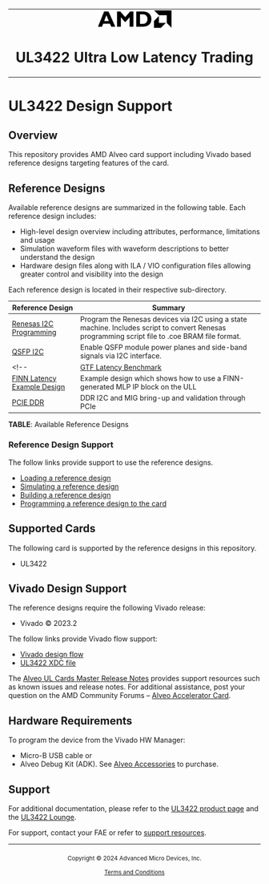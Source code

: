 <table class="sphinxhide" width="100%">
 <tr width="100%">
    <td align="center"><img src="https://raw.githubusercontent.com/Xilinx/Image-Collateral/main/xilinx-logo.png" width="30%"/><h1>UL3422 Ultra Low Latency Trading</h1>
    </td>
 </tr>
</table>

# UL3422 Design Support

## Overview

This repository provides AMD Alveo  card support including Vivado based reference designs targeting features of the card.


## Reference Designs

Available reference designs are summarized in the following table.  Each reference design includes:

* High-level design overview including attributes, performance, limitations and usage
* Simulation waveform files with waveform descriptions to better understand the design
* Hardware design files along with ILA / VIO configuration files allowing greater control and visibility into the design  

Each reference design is located in their respective sub-directory.

| Reference Design | Summary |
|---|---|
| [Renesas I2C Programming](./Renesas_I2C_Programming/)  | Program the Renesas devices via I2C using a state machine.  Includes script to convert Renesas programming script file to .coe BRAM file format.|
| [QSFP I2C](./QSFP_I2C/)  | Enable QSFP module power planes and side-band signals via I2C interface.|
<!-- | [GTF Latency Benchmark](./GTF_Latency/README.md) | Benchmark design used to measure and report GTF MAC and RAW 10G latency.|
| [FINN Latency Example Design](./FINN_latency/README.md) | Example design which shows how to use a FINN-generated MLP IP block on the ULL |
| [PCIE DDR](./PCIE_DDR/) | DDR I2C and MIG bring-up and validation through PCIe | -->

**TABLE**: Available Reference Designs


### Reference Design Support

The follow links provide support to use the reference designs.

* [Loading a reference design](./Docs/loading_ref_proj.md)
* [Simulating a reference design](./Docs/simulating_a_design.md)
* [Building a reference design](./Docs/building_a_design.md)
* [Programming a reference design to the card](./Docs/programming_the_device.md)


## Supported Cards

The following card is supported by the reference designs in this repository.

* UL3422


## Vivado Design Support

The reference designs require the following Vivado release:

* Vivado ©️ 2023.2

The follow links provide Vivado flow support:

* [Vivado design flow](./Docs/vivado_design_flow.md)
* [UL3422 XDC file](https://github.com/Xilinx/Alveo-Cards/blob/ul3524/QSFP_I2C/XDC/constraint.xdc)

The [Alveo UL Cards Master Release Notes](https://support.xilinx.com/s/article/000035539) provides support resources such as known issues and release notes.  For additional assistance, post your question on the AMD Community Forums – [Alveo Accelerator Card](https://support.xilinx.com/s/topic/0TO2E000000YKXlWAO/alveo-accelerator-cards).


## Hardware Requirements

To program the device from the Vivado HW Manager:

* Micro-B USB cable or
* Alveo Debug Kit (ADK). See [Alveo Accessories](https://www.xilinx.com/products/boards-and-kits/alveo/accessories.html) to purchase.

## Support

For additional documentation, please refer to the [UL3422 product page](https://www.xilinx.com/products/boards-and-kits/alveo/ul3422.html) and the [UL3422 Lounge](https://www.xilinx.com/member/ull-ea.html).

For support, contact your FAE or refer to [support resources](https://support.xilinx.com).


<hr class="sphinxhide"></hr>

<p class="sphinxhide" align="center"><sub>Copyright © 2024 Advanced Micro Devices, Inc.</sub></p>

<p class="sphinxhide" align="center"><sup><a href="https://www.amd.com/en/corporate/copyright">Terms and Conditions</a></sup></p>

